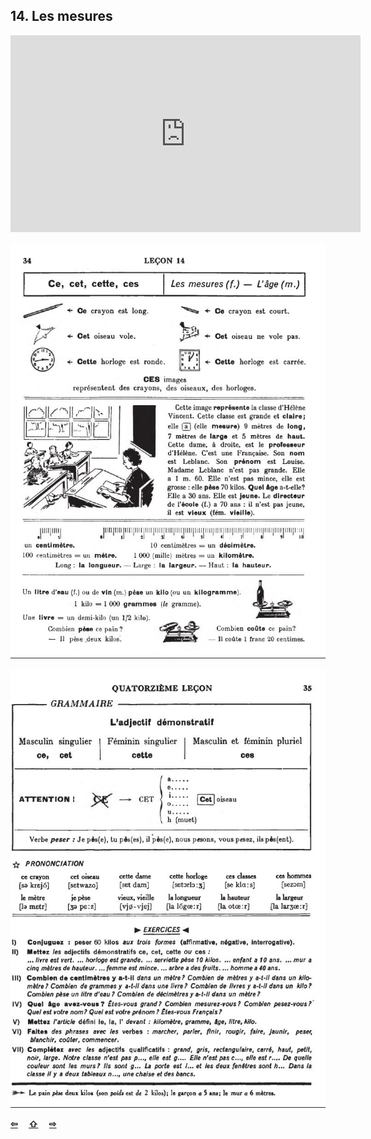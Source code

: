 ## 14. Les mesures

<iframe width="560" height="315" src="https://www.youtube.com/embed/7CynYQgXIcs" frameborder="0" allow="accelerometer; autoplay; encrypted-media; gyroscope; picture-in-picture" allowfullscreen></iframe>

![14A](img/14A.JPG)

![14B](img/14B.JPG)

<p style='font-weight:bolder'>
  <a href='13.html' title='Önceki sayfa'>⇦</a>&emsp;
  <a href='..' title='Ana sayfa'>⇧</a>&emsp;
  <a href='15.html' title='Sonraki sayfa'>⇨</a>
</p>